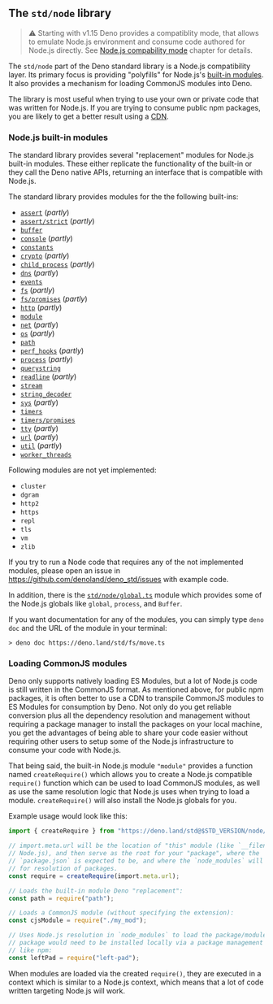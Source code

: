 ## The `std/node` library

> ⚠️ Starting with v1.15 Deno provides a compatiblity mode, that allows to
> emulate Node.js environment and consume code authored for Node.js directly.
> See [Node.js compability mode](./npm_nodejs/compatibility_mode.md) chapter for
> details.

The `std/node` part of the Deno standard library is a Node.js compatibility
layer. Its primary focus is providing "polyfills" for Node.js's
[built-in modules](https://github.com/denoland/deno_std/tree/main/node#supported-builtins).
It also provides a mechanism for loading CommonJS modules into Deno.

The library is most useful when trying to use your own or private code that was
written for Node.js. If you are trying to consume public npm packages, you are
likely to get a better result using a [CDN](./cdns.md).

### Node.js built-in modules

The standard library provides several "replacement" modules for Node.js built-in
modules. These either replicate the functionality of the built-in or they call
the Deno native APIs, returning an interface that is compatible with Node.js.

The standard library provides modules for the the following built-ins:

- [`assert`](https://doc.deno.land/https/deno.land/std/node/assert.ts)
  (_partly_)
- [`assert/strict`](https://doc.deno.land/https/deno.land/std/node/assert/strict.ts)
  (_partly_)
- [`buffer`](https://doc.deno.land/https/deno.land/std/node/buffer.ts)
- [`console`](https://doc.deno.land/https/deno.land/std/node/console.ts)
  (_partly_)
- [`constants`](https://doc.deno.land/https/deno.land/std/node/constants.ts)
- [`crypto`](https://doc.deno.land/https/deno.land/std/node/crypto.ts)
  (_partly_)
- [`child_process`](https://doc.deno.land/https/deno.land/std/node/child_process.ts)
  (_partly_)
- [`dns`](https://doc.deno.land/https/deno.land/std/node/dns.ts) (_partly_)
- [`events`](https://doc.deno.land/https/deno.land/std/node/events.ts)
- [`fs`](https://doc.deno.land/https/deno.land/std/node/fs.ts) (_partly_)
- [`fs/promises`](https://doc.deno.land/https/deno.land/std/node/fs/promises.ts)
  (_partly_)
- [`http`](https://doc.deno.land/https/deno.land/std/node/http.ts) (_partly_)
- [`module`](https://doc.deno.land/https/deno.land/std/node/module.ts)
- [`net`](https://doc.deno.land/https/deno.land/std/node/net.ts) (_partly_)
- [`os`](https://doc.deno.land/https/deno.land/std/node/os.ts) (_partly_)
- [`path`](https://doc.deno.land/https/deno.land/std/node/path.ts)
- [`perf_hooks`](https://doc.deno.land/https/deno.land/std/node/perf_hooks.ts)
  (_partly_)
- [`process`](https://doc.deno.land/https/deno.land/std/node/process.ts)
  (_partly_)
- [`querystring`](https://doc.deno.land/https/deno.land/std/node/querystring.ts)
- [`readline`](https://doc.deno.land/https/deno.land/std/node/readline.ts)
  (_partly_)
- [`stream`](https://doc.deno.land/https/deno.land/std/node/stream.ts)
- [`string_decoder`](https://doc.deno.land/https/deno.land/std/node/string_decoder.ts)
- [`sys`](https://doc.deno.land/https/deno.land/std/node/sys.ts) (_partly_)
- [`timers`](https://doc.deno.land/https/deno.land/std/node/timers.ts)
- [`timers/promises`](https://doc.deno.land/https/deno.land/std/node/timers/promises.ts)
- [`tty`](https://doc.deno.land/https/deno.land/std/node/tty.ts) (_partly_)
- [`url`](https://doc.deno.land/https/deno.land/std/node/url.ts) (_partly_)
- [`util`](https://doc.deno.land/https/deno.land/std/node/util.ts) (_partly_)
- [`worker_threads`](https://doc.deno.land/https/deno.land/std/node/worker_threads.ts)

Following modules are not yet implemented:

- `cluster`
- `dgram`
- `http2`
- `https`
- `repl`
- `tls`
- `vm`
- `zlib`

If you try to run a Node code that requires any of the not implemented modules,
please open an issue in https://github.com/denoland/deno_std/issues with example
code.

In addition, there is the
[`std/node/global.ts`](https://doc.deno.land/https/deno.land/std/node/global.ts)
module which provides some of the Node.js globals like `global`, `process`, and
`Buffer`.

If you want documentation for any of the modules, you can simply type `deno doc`
and the URL of the module in your terminal:

```
> deno doc https://deno.land/std/fs/move.ts
```

### Loading CommonJS modules

Deno only supports natively loading ES Modules, but a lot of Node.js code is
still written in the CommonJS format. As mentioned above, for public npm
packages, it is often better to use a CDN to transpile CommonJS modules to ES
Modules for consumption by Deno. Not only do you get reliable conversion plus
all the dependency resolution and management without requiring a package manager
to install the packages on your local machine, you get the advantages of being
able to share your code easier without requiring other users to setup some of
the Node.js infrastructure to consume your code with Node.js.

That being said, the built-in Node.js module `"module"` provides a function
named `createRequire()` which allows you to create a Node.js compatible
`require()` function which can be used to load CommonJS modules, as well as use
the same resolution logic that Node.js uses when trying to load a module.
`createRequire()` will also install the Node.js globals for you.

Example usage would look like this:

```ts ignore
import { createRequire } from "https://deno.land/std@$STD_VERSION/node/module.ts";

// import.meta.url will be the location of "this" module (like `__filename` in
// Node.js), and then serve as the root for your "package", where the
// `package.json` is expected to be, and where the `node_modules` will be used
// for resolution of packages.
const require = createRequire(import.meta.url);

// Loads the built-in module Deno "replacement":
const path = require("path");

// Loads a CommonJS module (without specifying the extension):
const cjsModule = require("./my_mod");

// Uses Node.js resolution in `node_modules` to load the package/module. The
// package would need to be installed locally via a package management tool
// like npm:
const leftPad = require("left-pad");
```

When modules are loaded via the created `require()`, they are executed in a
context which is similar to a Node.js context, which means that a lot of code
written targeting Node.js will work.
